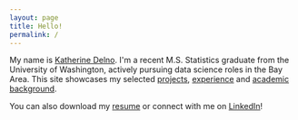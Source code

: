 ```yaml
---
layout: page
title: Hello!
permalink: /
---
```


My name is [Katherine Delno](/about). I'm a recent M.S. Statistics graduate from the University of Washington, actively pursuing data science roles in the Bay Area. This site showcases my selected [projects](/projects), [experience](/experience) and [academic background](/education).

You can also download my [resume](/assets/resume-delno,katherine.pdf) or connect with me on [LinkedIn](www.linkedin.com/in/katherinedelno)!

